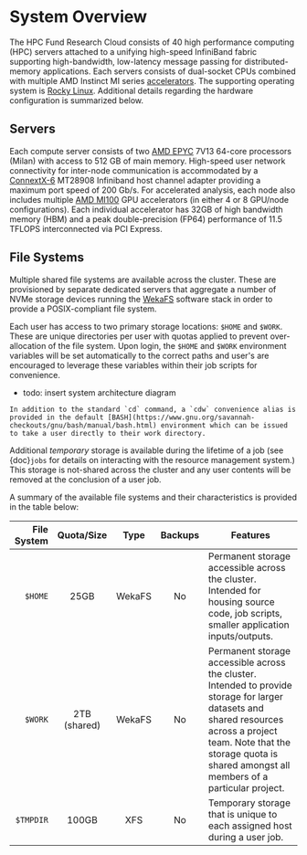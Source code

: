 # System Overview

The HPC Fund Research Cloud consists of 40 high performance computing (HPC) servers attached to a unifying high-speed InfiniBand fabric supporting high-bandwidth, low-latency message passing for distributed-memory applications.  Each servers consists of dual-socket CPUs combined with multiple AMD Instinct MI series [accelerators](https://www.amd.com/en/graphics/instinct-server-accelerators).  The supporting operating system is [Rocky Linux](https://rockylinux.org). Additional details regarding the hardware configuration is summarized below.

## Servers

Each compute server consists of two [AMD EPYC](https://www.amd.com/en/processors/epyc-server-cpu-family) 7V13 64-core processors (Milan) with access to 512 GB of main memory. High-speed user network connectivity for inter-node communication is accommodated by a [ConnextX-6](https://nvdam.widen.net/s/5j7xtzqfxd/connectx-6-infiniband-datasheet-1987500-r2) MT28908 Infiniband host channel adapter providing a maximum port speed of 200 Gb/s.   For accelerated analysis, each node also includes multiple [AMD MI100](https://www.amd.com/en/products/server-accelerators/instinct-mi100) GPU accelerators (in either 4 or 8 GPU/node configurations). Each individual accelerator has 32GB of high bandwidth memory (HBM) and a peak double-precision (FP64) performance of 11.5 TFLOPS interconnected via PCI Express.

## File Systems

Multiple shared file systems are available across the cluster.  These are provisioned by separate dedicated servers that aggregate a number of NVMe storage devices running the [WekaFS](https://docs.weka.io) software stack in order to provide a POSIX-compliant file system.

Each user has access to two primary storage locations: `$HOME` and `$WORK`. These are unique directories per user with quotas applied to prevent over-allocation of the file system. Upon login, the `$HOME` and `$WORK` environment variables will be set automatically to the correct paths and user's are encouraged to leverage these variables within their job scripts for convenience.  

* todo: insert system architecture diagram

```{tip}
In addition to the standard `cd` command, a `cdw` convenience alias is provided in the default [BASH](https://www.gnu.org/savannah-checkouts/gnu/bash/manual/bash.html) environment which can be issued to take a user directly to their work directory.
```

 Additional *temporary* storage is available during the lifetime of a job (see {doc}`jobs` for details on interacting with the resource management system.) This storage is not-shared across the cluster and any user contents will be removed at the conclusion of a user job.

A summary of the available file systems and their characteristics is provided in the table below:


| File System | Quota/Size | Type | Backups | Features |
| ----: | :--------: | :--: | :--: | --- |
|`$HOME` | 25GB | WekaFS | No |  Permanent storage accessible across the cluster.  Intended for housing source code, job scripts, smaller application inputs/outputs.|
| `$WORK` | 2TB (shared)  | WekaFS | No | Permanent storage accessible across the cluster.  Intended to provide storage for larger datasets and shared resources across a project team. Note that the storage quota is shared amongst all members of a particular project.|
| `$TMPDIR` | 100GB| XFS | No | Temporary storage that is unique to each assigned host during a user job.  |


